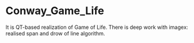 # Conway_Game_Life
It is QT-based realization of Game of Life. There is deep work with imagex: realised span and drow of line algorithm. 

